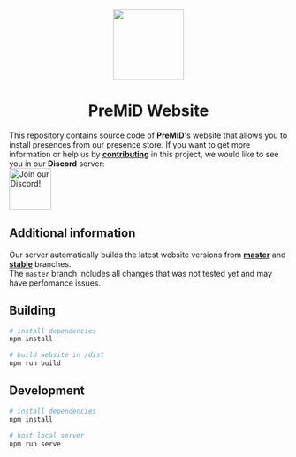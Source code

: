 <div align="center">
<img src="https://avatars3.githubusercontent.com/u/46326568?s=400&u=15e4a4988014780288d30ffb969fd1569fec23e6&v=4" width="128px" draggable="false">

# PreMiD Website
  
</div>  
  
This repository contains source code of **PreMiD**'s website that allows you to install presences from our presence store.
If you want to get more information or help us by **[contributing](#development)** in this project, we would like to see you in our **Discord** server: <br><a target="_blank" href="https://discord.gg/WvfVZ8T" title="Join our Discord!">
<img draggable="false" src="https://discordapp.com/api/guilds/493130730549805057/widget.png?style=banner2" height="76px" draggable="false" alt="Join our Discord!">
</a>

## Additional information
Our server automatically builds the latest website versions from **[master](https://beta.premid.app/)** and **[stable](https://premid.app/)** branches.    
The `master` branch includes all changes that was not tested yet and may have perfomance issues. 

## Building

``` bash
# install dependencies
npm install

# build website in /dist
npm run build
```

## Development

``` bash
# install dependencies
npm install

# host local server
npm run serve
```

